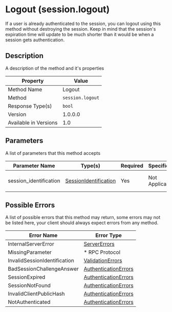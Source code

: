 # Logout (session.logout)

If a user is already authenticated to the session, you can logout using
this method without destroying the session. Keep in mind that the session's
expiration time will update to be much shorter than it would be when a
session gets authentication.


## Description

A description of the method and it's properties

| Property              | Value            |
|-----------------------|------------------|
| Method Name           | Logout           |
| Method                | `session.logout` |
| Response Type(s)      | `bool`           |
| Version               | 1.0.0.0          |
| Available in Versions | 1.0              |


## Parameters

A list of parameters that this method accepts

| Parameter Name         | Type(s)                                                         | Required | Specification  | Deprecated | Versions | Description                       |
|------------------------|-----------------------------------------------------------------|----------|----------------|------------|----------|-----------------------------------|
| session_identification | [SessionIdentification](../../Objects/SessionIdentification.md) | Yes      | Not Applicable | No         | 1.0      | The Session Identification object |

## Possible Errors

A list of possible errors that this method may return, some errors
may not be listed here, your client should always expect errors from
any method.

| Error Name                   | Error Type                                                   |
|------------------------------|--------------------------------------------------------------|
| InternalServerError          | [ServerErrors](../../Errors/ServerErrors.md)                 |
| MissingParameter             | * RPC Protocol                                               |
| InvalidSessionIdentification | [ValidationErrors](../../Errors/ValidationErrors.md)         |
| BadSessionChallengeAnswer    | [AuthenticationErrors](../../Errors/AuthenticationErrors.md) |
| SessionExpired               | [AuthenticationErrors](../../Errors/AuthenticationErrors.md) |
| SessionNotFound              | [AuthenticationErrors](../../Errors/AuthenticationErrors.md) |
| InvalidClientPublicHash      | [AuthenticationErrors](../../Errors/AuthenticationErrors.md) |
| NotAuthenticated             | [AuthenticationErrors](../../Errors/AuthenticationErrors.md) |